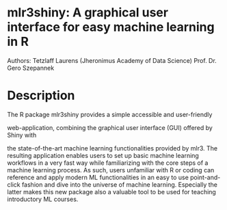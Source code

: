 # mlr3shiny: A graphical user interface for easy machine learning in R

Authors: Tetzlaff Laurens (Jheronimus Academy of Data Science) Prof. Dr. Gero Szepannek

# Description 

The R package mlr3shiny provides a simple accessible and user-friendly

web-application, combining the graphical user interface (GUI) offered by Shiny with

the state-of-the-art machine learning functionalities provided by mlr3. The resulting application enables users to set up basic machine learning workflows in a very fast way while familiarizing with the core steps of a machine learning process. As such, users unfamiliar with R or coding can reference and apply modern ML functionalities in an easy to use point-and-click fashion and dive into the universe of machine learning. Especially the latter makes this new package also a valuable tool to be used for teaching introductory ML courses.